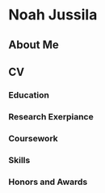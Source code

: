 
# Noah Jussila

## About Me

## CV

### Education

### Research Exerpiance

### Coursework 

### Skills

### Honors and Awards
